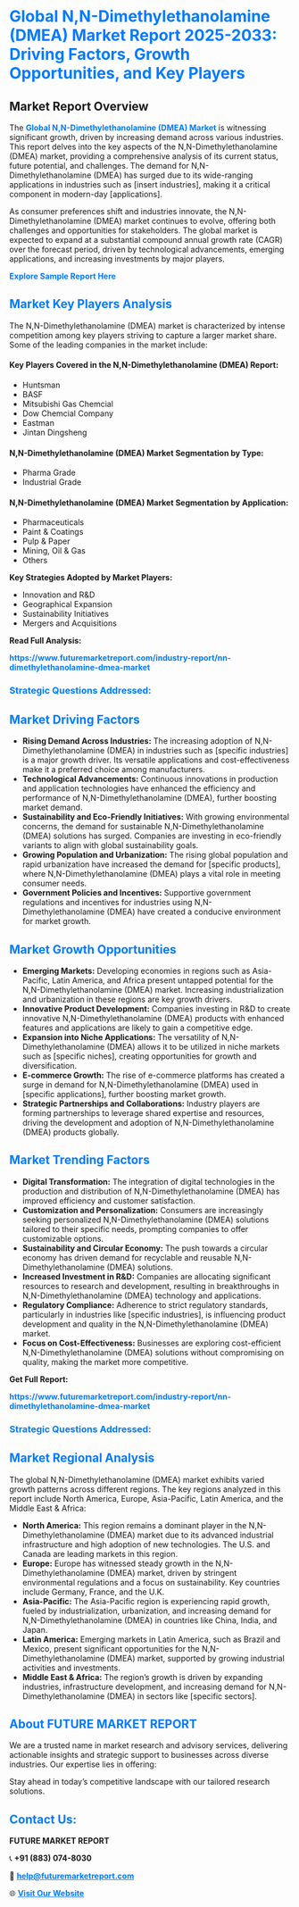 <h1 style="color: #007BFF;">Global N,N-Dimethylethanolamine (DMEA) Market Report 2025-2033: Driving Factors, Growth Opportunities, and Key Players</h1>

<section id="overview">
<h2>Market Report Overview</h2>
<p>The <a href="https://www.futuremarketreport.com/industry-report/nn-dimethylethanolamine-dmea-market" style="color: #007BFF; text-decoration: none;"><strong>Global N,N-Dimethylethanolamine (DMEA) Market</strong></a> is witnessing significant growth, driven by increasing demand across various industries. This report delves into the key aspects of the N,N-Dimethylethanolamine (DMEA) market, providing a comprehensive analysis of its current status, future potential, and challenges. The demand for N,N-Dimethylethanolamine (DMEA) has surged due to its wide-ranging applications in industries such as [insert industries], making it a critical component in modern-day [applications].</p>
<p>As consumer preferences shift and industries innovate, the N,N-Dimethylethanolamine (DMEA) market continues to evolve, offering both challenges and opportunities for stakeholders. The global market is expected to expand at a substantial compound annual growth rate (CAGR) over the forecast period, driven by technological advancements, emerging applications, and increasing investments by major players.</p>
</section>

<section id="overview">
<p><a href="https://www.futuremarketreport.com/request-sample/reportId=83618" style="color: #007BFF; text-decoration: none;"><strong>Explore Sample Report Here</strong></a></p>
</section>

<section id="key-players">
<h2 style="color: #007BFF;">Market Key Players Analysis</h2>
<p>The N,N-Dimethylethanolamine (DMEA) market is characterized by intense competition among key players striving to capture a larger market share. Some of the leading companies in the market include:</p>
<h4>Key Players Covered in the N,N-Dimethylethanolamine (DMEA) Report:</h4>
<ul><li>Huntsman</li><li>BASF</li><li>Mitsubishi Gas Chemcial</li><li>Dow Chemcial Company</li><li>Eastman</li><li>Jintan Dingsheng</li></ul>
<h4>N,N-Dimethylethanolamine (DMEA) Market Segmentation by Type:</h4>
<ul><li>Pharma Grade</li><li>Industrial Grade</li></ul>

<h4>N,N-Dimethylethanolamine (DMEA) Market Segmentation by Application:</h4>
<ul><li>Pharmaceuticals</li><li>Paint &amp; Coatings</li><li>Pulp &amp; Paper</li><li>Mining, Oil &amp; Gas</li><li>Others</li></ul>
<p><strong>Key Strategies Adopted by Market Players:</strong></p>
<ul>
<li>Innovation and R&D</li>
<li>Geographical Expansion</li>
<li>Sustainability Initiatives</li>
<li>Mergers and Acquisitions</li>
</ul>
</section>

<section>
<p><strong>Read Full Analysis: </strong></p><a href="https://www.futuremarketreport.com/industry-report/nn-dimethylethanolamine-dmea-market" style="color: #007BFF; text-decoration: none;"><strong>https://www.futuremarketreport.com/industry-report/nn-dimethylethanolamine-dmea-market</strong></a>
<h3 style="color: #007BFF;">Strategic Questions Addressed:</h3>
</section>

<section id="driving-factors">
<h2 style="color: #007BFF;">Market Driving Factors</h2>
<ul>
<li><strong>Rising Demand Across Industries:</strong> The increasing adoption of N,N-Dimethylethanolamine (DMEA) in industries such as [specific industries] is a major growth driver. Its versatile applications and cost-effectiveness make it a preferred choice among manufacturers.</li>
<li><strong>Technological Advancements:</strong> Continuous innovations in production and application technologies have enhanced the efficiency and performance of N,N-Dimethylethanolamine (DMEA), further boosting market demand.</li>
<li><strong>Sustainability and Eco-Friendly Initiatives:</strong> With growing environmental concerns, the demand for sustainable N,N-Dimethylethanolamine (DMEA) solutions has surged. Companies are investing in eco-friendly variants to align with global sustainability goals.</li>
<li><strong>Growing Population and Urbanization:</strong> The rising global population and rapid urbanization have increased the demand for [specific products], where N,N-Dimethylethanolamine (DMEA) plays a vital role in meeting consumer needs.</li>
<li><strong>Government Policies and Incentives:</strong> Supportive government regulations and incentives for industries using N,N-Dimethylethanolamine (DMEA) have created a conducive environment for market growth.</li>
</ul>
</section>

<section id="growth-opportunities">
<h2 style="color: #007BFF;">Market Growth Opportunities</h2>
<ul>
<li><strong>Emerging Markets:</strong> Developing economies in regions such as Asia-Pacific, Latin America, and Africa present untapped potential for the N,N-Dimethylethanolamine (DMEA) market. Increasing industrialization and urbanization in these regions are key growth drivers.</li>
<li><strong>Innovative Product Development:</strong> Companies investing in R&D to create innovative N,N-Dimethylethanolamine (DMEA) products with enhanced features and applications are likely to gain a competitive edge.</li>
<li><strong>Expansion into Niche Applications:</strong> The versatility of N,N-Dimethylethanolamine (DMEA) allows it to be utilized in niche markets such as [specific niches], creating opportunities for growth and diversification.</li>
<li><strong>E-commerce Growth:</strong> The rise of e-commerce platforms has created a surge in demand for N,N-Dimethylethanolamine (DMEA) used in [specific applications], further boosting market growth.</li>
<li><strong>Strategic Partnerships and Collaborations:</strong> Industry players are forming partnerships to leverage shared expertise and resources, driving the development and adoption of N,N-Dimethylethanolamine (DMEA) products globally.</li>
</ul>
</section>

<section id="trending-factors">
<h2 style="color: #007BFF;">Market Trending Factors</h2>
<ul>
<li><strong>Digital Transformation:</strong> The integration of digital technologies in the production and distribution of N,N-Dimethylethanolamine (DMEA) has improved efficiency and customer satisfaction.</li>
<li><strong>Customization and Personalization:</strong> Consumers are increasingly seeking personalized N,N-Dimethylethanolamine (DMEA) solutions tailored to their specific needs, prompting companies to offer customizable options.</li>
<li><strong>Sustainability and Circular Economy:</strong> The push towards a circular economy has driven demand for recyclable and reusable N,N-Dimethylethanolamine (DMEA) solutions.</li>
<li><strong>Increased Investment in R&D:</strong> Companies are allocating significant resources to research and development, resulting in breakthroughs in N,N-Dimethylethanolamine (DMEA) technology and applications.</li>
<li><strong>Regulatory Compliance:</strong> Adherence to strict regulatory standards, particularly in industries like [specific industries], is influencing product development and quality in the N,N-Dimethylethanolamine (DMEA) market.</li>
<li><strong>Focus on Cost-Effectiveness:</strong> Businesses are exploring cost-efficient N,N-Dimethylethanolamine (DMEA) solutions without compromising on quality, making the market more competitive.</li>
</ul>
</section>

<section>
<p><strong>Get Full Report: </strong></p><a href="https://www.futuremarketreport.com/industry-report/nn-dimethylethanolamine-dmea-market" style="color: #007BFF; text-decoration: none;"><strong>https://www.futuremarketreport.com/industry-report/nn-dimethylethanolamine-dmea-market</strong></a>
<h3 style="color: #007BFF;">Strategic Questions Addressed:</h3>
</section>


<section id="regional-analysis">
<h2 style="color: #007BFF;">Market Regional Analysis</h2>
<p>The global N,N-Dimethylethanolamine (DMEA) market exhibits varied growth patterns across different regions. The key regions analyzed in this report include North America, Europe, Asia-Pacific, Latin America, and the Middle East & Africa:</p>
<ul>
<li><strong>North America:</strong> This region remains a dominant player in the N,N-Dimethylethanolamine (DMEA) market due to its advanced industrial infrastructure and high adoption of new technologies. The U.S. and Canada are leading markets in this region.</li>
<li><strong>Europe:</strong> Europe has witnessed steady growth in the N,N-Dimethylethanolamine (DMEA) market, driven by stringent environmental regulations and a focus on sustainability. Key countries include Germany, France, and the U.K.</li>
<li><strong>Asia-Pacific:</strong> The Asia-Pacific region is experiencing rapid growth, fueled by industrialization, urbanization, and increasing demand for N,N-Dimethylethanolamine (DMEA) in countries like China, India, and Japan.</li>
<li><strong>Latin America:</strong> Emerging markets in Latin America, such as Brazil and Mexico, present significant opportunities for the N,N-Dimethylethanolamine (DMEA) market, supported by growing industrial activities and investments.</li>
<li><strong>Middle East & Africa:</strong> The region’s growth is driven by expanding industries, infrastructure development, and increasing demand for N,N-Dimethylethanolamine (DMEA) in sectors like [specific sectors].</li>
</ul>
</section>

<footer>
<h2 style="color: #007BFF;">About FUTURE MARKET REPORT</h2>
<p>We are a trusted name in market research and advisory services, delivering actionable insights and strategic support to businesses across diverse industries. Our expertise lies in offering:</p>

<p>Stay ahead in today’s competitive landscape with our tailored research solutions.</p>

<h2 style="color: #007BFF;">Contact Us:</h2>
<p><strong>FUTURE MARKET REPORT</strong></p>
<p>📞 <strong>+91 (883) 074-8030</strong></p>
<p>📧 <strong><a href="mailto:help@futuremarketreport.com" style="color: #007BFF;">help@futuremarketreport.com</a></strong></p>
<p>🌐 <strong><a href="https://www.futuremarketreport.com/" style="color: #007BFF;">Visit Our Website</a></strong></p>
</footer>